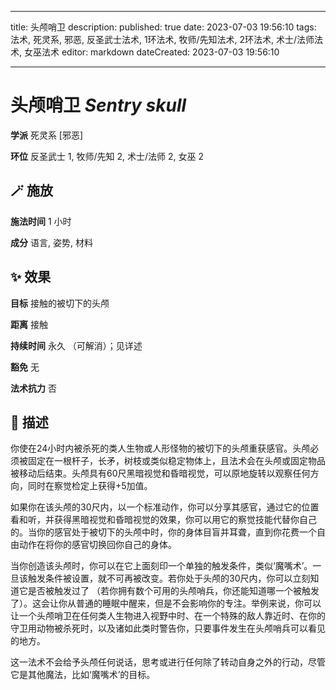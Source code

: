
---
title: 头颅哨卫
description: 
published: true
date: 2023-07-03 19:56:10
tags: 法术, 死灵系, 邪恶, 反圣武士法术, 1环法术, 牧师/先知法术, 2环法术, 术士/法师法术, 女巫法术
editor: markdown
dateCreated: 2023-07-03 19:56:10

---

# **头颅哨卫** *Sentry skull*

**学派** 死灵系 \[邪恶\] 

**环位** 反圣武士 1, 牧师/先知 2, 术士/法师 2, 女巫 2

## 🪄 施放

**施法时间** 1 小时

**成分** 语言, 姿势, 材料

## ✨ 效果 

**目标** 接触的被切下的头颅 

**距离** 接触  

**持续时间** 永久 （可解消）；见详述 

**豁免** 无

**法术抗力** 否

## 📖 描述

你使在24小时内被杀死的类人生物或人形怪物的被切下的头颅重获感官。头颅必须被固定在一根杆子，长矛，树枝或类似稳定物体上，且法术会在头颅或固定物品被移动后结束。头颅具有60尺黑暗视觉和昏暗视觉，可以原地旋转以观察任何方向，同时在察觉检定上获得+5加值。

如果你在该头颅的30尺内，以一个标准动作，你可以分享其感官，通过它的位置看和听，并获得黑暗视觉和昏暗视觉的效果，你可以用它的察觉技能代替你自己的。当你的感官处于被切下的头颅中时，你的身体目盲并耳聋，直到你花费一个自由动作在将你的感官切换回你自己的身体。

当你创造该头颅时，你可以在它上面刻印一个单独的触发条件，类似‘魔嘴术’。一旦该触发条件被设置，就不可再被改变。若你处于头颅的30尺内，你可以立刻知道它是否被触发过了 （若你拥有数个可用的头颅哨兵，你还能知道哪一个被触发了）。这会让你从普通的睡眠中醒来，但是不会影响你的专注。举例来说，你可以让一个头颅哨卫在任何类人生物进入视野中时、在一个特殊的敌人靠近时、在你的守卫用动物被杀死时，以及诸如此类时警告你，只要事件发生在头颅哨兵可以看见的地方。

这一法术不会给予头颅任何说话，思考或进行任何除了转动自身之外的行动，尽管它是其他魔法，比如‘魔嘴术’的目标。
    